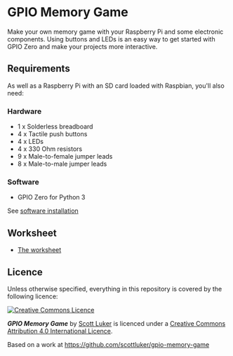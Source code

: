 # GPIO Memory Game

Make your own memory game with your Raspberry Pi and some electronic components. Using buttons and LEDs is an easy way to get started with GPIO Zero and make your projects more interactive.

## Requirements

As well as a Raspberry Pi with an SD card loaded with Raspbian, you'll also need:

### Hardware

- 1 x Solderless breadboard
- 4 x Tactile push buttons
- 4 x LEDs
- 4 x 330 Ohm resistors
- 9 x Male-to-female jumper leads
- 8 x Male-to-male jumper leads

### Software

- GPIO Zero for Python 3

See [software installation](software.md)

## Worksheet

- [The worksheet](worksheet.md)

## Licence

Unless otherwise specified, everything in this repository is covered by the following licence:

[![Creative Commons Licence](http://i.creativecommons.org/l/by-sa/4.0/88x31.png)](http://creativecommons.org/licenses/by-sa/4.0/)

***GPIO Memory Game*** by [Scott Luker](https://github.com/scottluker) is licenced under a [Creative Commons Attribution 4.0 International Licence](http://creativecommons.org/licenses/by-sa/4.0/).

Based on a work at https://github.com/scottluker/gpio-memory-game
